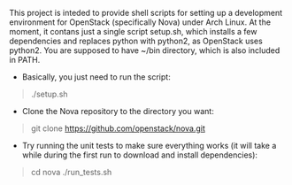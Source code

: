 This project is inteded to provide shell scripts for setting up a development environment for OpenStack (specifically Nova) under Arch Linux. At the moment, it contans just a single script setup.sh, which installs a few dependencies and replaces python with python2, as OpenStack uses python2. You are supposed to have ~/bin directory, which is also included in PATH. 

* Basically, you just need to run the script:

> ./setup.sh

* Clone the Nova repository to the directory you want:

> git clone https://github.com/openstack/nova.git

* Try running the unit tests to make sure everything works (it will take a while during the first run to download and install dependencies):

> cd nova
> ./run_tests.sh
